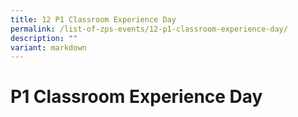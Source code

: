 ```yaml
---
title: 12 P1 Classroom Experience Day
permalink: /list-of-zps-events/12-p1-classroom-experience-day/
description: ""
variant: markdown
---
```

# **P1 Classroom Experience Day**